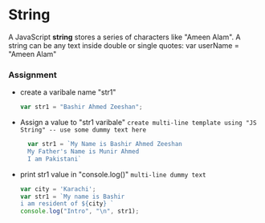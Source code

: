  # String

A JavaScript **string** stores a series of characters like "Ameen Alam". A string can be any text inside double or single quotes: var userName = "Ameen Alam"

### Assignment

- create a varibale name "str1"
  ```js
  var str1 = "Bashir Ahmed Zeeshan"; 
  ```

- Assign a value to "str1 varibale"
``` create multi-line template using "JS String" -- use some dummy text here ```
  ```js
    var str1 = `My Name is Bashir Ahmed Zeeshan 
    My Father's Name is Munir Ahmed
    I am Pakistani`
  ```
  
- print str1 value in "console.log()" ```multi-line dummy text```
  ```js
  var city = 'Karachi';
  var str1 = `My name is Bashir 
  i am resident of ${city} `
  console.log("Intro", "\n", str1);
  ```
